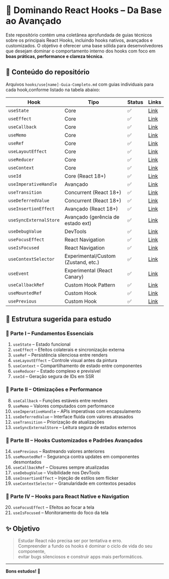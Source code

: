 # 📘 Dominando React Hooks – Da Base ao Avançado

Este repositório contém uma coletânea aprofundada de guias técnicos sobre os principais React Hooks, incluindo hooks nativos, avançados e customizados. O objetivo é oferecer uma base sólida para desenvolvedores que desejam dominar o comportamento interno dos hooks com foco em **boas práticas, performance e clareza técnica**.

## 📂 Conteúdo do repositório

Arquivos `hooks/use[name]-Guia-Completo.md` com guias individuais para cada hook,conforme listado na tabela abaixo:

| Hook                     | Tipo                            | Status | Links |
|--------------------------|----------------------------------|--------|-------|
| `useState`               | Core                             | ✅     | [Link](https://github.com/Valdeijr/react-and-reactnative-hooks/blob/main/hooks/useState-Guia-Completo.md) |
| `useEffect`              | Core                             | ✅     | [Link](https://github.com/Valdeijr/react-and-reactnative-hooks/blob/main/hooks/useEffect-Guia-Completo.md) |
| `useCallback`            | Core                             | ✅     | [Link](https://github.com/Valdeijr/react-and-reactnative-hooks/blob/main/hooks/useCallback-Guia-Completo.md) |
| `useMemo`                | Core                             | ✅     | [Link](https://github.com/Valdeijr/react-and-reactnative-hooks/blob/main/hooks/useMemo-Guia-Completo.md) |
| `useRef`                 | Core                             | ✅     | [Link](https://github.com/Valdeijr/react-and-reactnative-hooks/blob/main/hooks/useRef-Guia-Completo.md) |
| `useLayoutEffect`        | Core                             | ✅     | [Link](https://github.com/Valdeijr/react-and-reactnative-hooks/blob/main/hooks/useLayoutEffect-Guia-Completo.md) |
| `useReducer`             | Core                             | ✅     | [Link](https://github.com/Valdeijr/react-and-reactnative-hooks/blob/main/hooks/useReducer-Guia-Completo.md) |
| `useContext`             | Core                             | ✅     | [Link](https://github.com/Valdeijr/react-and-reactnative-hooks/blob/main/hooks/useContext-Guia-Completo.md) |
| `useId`                  | Core (React 18+)                 | ✅     | [Link](https://github.com/Valdeijr/react-and-reactnative-hooks/blob/main/hooks/useId-Guia-Completo.md) |
| `useImperativeHandle`    | Avançado                         | ✅     | [Link](https://github.com/Valdeijr/react-and-reactnative-hooks/blob/main/hooks/useImperativeHandle-Guia-Completo.md) |
| `useTransition`          | Concurrent (React 18+)           | ✅     | [Link](https://github.com/Valdeijr/react-and-reactnative-hooks/blob/main/hooks/useTransition-Guia-Completo.md) |
| `useDeferredValue`       | Concurrent (React 18+)           | ✅     | [Link](https://github.com/Valdeijr/react-and-reactnative-hooks/blob/main/hooks/useDeferredValue-Guia-Completo.md) |
| `useInsertionEffect`     | Avançado (React 18+)             | ✅     | [Link](https://github.com/Valdeijr/react-and-reactnative-hooks/blob/main/hooks/useInsertionEffect-Guia-Completo.md) |
| `useSyncExternalStore`   | Avançado (gerência de estado ext)| ✅     | [Link](https://github.com/Valdeijr/react-and-reactnative-hooks/blob/main/hooks/useSyncExternalStore-Guia-Completo.md) |
| `useDebugValue`          | DevTools                         | ✅     | [Link](https://github.com/Valdeijr/react-and-reactnative-hooks/blob/main/hooks/useDebugValue-Guia-Completo.md) |
| `useFocusEffect`         | React Navigation                 | ✅     | [Link](https://github.com/Valdeijr/react-and-reactnative-hooks/blob/main/hooks/useFocusEffect-Guia-Completo.md) |
| `useIsFocused`           | React Navigation                 | ✅     | [Link](https://github.com/Valdeijr/react-and-reactnative-hooks/blob/main/hooks/useIsFocused-Guia-Completo.md) |
| `useContextSelector`     | Experimental/Custom (Zustand, etc.) | ✅  | [Link](https://github.com/Valdeijr/react-and-reactnative-hooks/blob/main/hooks/useContextSelector-Guia-Completo.md) |
| `useEvent`               | Experimental (React Canary)      | ✅     | [Link](https://github.com/Valdeijr/react-and-reactnative-hooks/blob/main/hooks/useEvent-Guia-Completo.md) |
| `useCallbackRef`         | Custom Hook Pattern              | ✅     | [Link](https://github.com/Valdeijr/react-and-reactnative-hooks/blob/main/hooks/useCallbackRef-Guia-Completo.md) |
| `useMountedRef`          | Custom Hook                      | ✅     | [Link](https://github.com/Valdeijr/react-and-reactnative-hooks/blob/main/hooks/useMountedRef-Guia-Completo.md) |
| `usePrevious`            | Custom Hook                      | ✅     | [Link](https://github.com/Valdeijr/react-and-reactnative-hooks/blob/main/hooks/usePrevious-Guia-Completo.md) |

## 🧭 Estrutura sugerida para estudo

### 🧱 Parte I – Fundamentos Essenciais
1. `useState` – Estado funcional
2. `useEffect` – Efeitos colaterais e sincronização externa
3. `useRef` – Persistência silenciosa entre renders
4. `useLayoutEffect` – Controle visual antes da pintura
5. `useContext` – Compartilhamento de estado entre componentes
6. `useReducer` – Estado complexo e previsível
7. `useId` – Geração segura de IDs em SSR

### 🚀 Parte II – Otimizações e Performance
8. `useCallback` – Funções estáveis entre renders
9. `useMemo` – Valores computados com performance
10. `useImperativeHandle` – APIs imperativas com encapsulamento
11. `useDeferredValue` – Interface fluida com valores atrasados
12. `useTransition` – Priorização de atualizações
13. `useSyncExternalStore` – Leitura segura de estados externos

### 🧠 Parte III – Hooks Customizados e Padrões Avançados
14. `usePrevious` – Rastreando valores anteriores
15. `useMountedRef` – Segurança contra updates em componentes desmontados
16. `useCallbackRef` – Closures sempre atualizadas
17. `useDebugValue` – Visibilidade nos DevTools
18. `useInsertionEffect` – Injeção de estilos sem flicker
19. `useContextSelector` – Granularidade em contextos pesados

### 📱 Parte IV – Hooks para React Native e Navigation
20. `useFocusEffect` – Efeitos ao focar a tela
21. `useIsFocused` – Monitoramento do foco da tela


## ✨ Objetivo

> Estudar React não precisa ser por tentativa e erro.  
> Compreender a fundo os hooks é dominar o ciclo de vida do seu componente,  
> evitar bugs silenciosos e construir apps mais performáticos.

<!-- ## 📬 Sugestões

- Utilize o `ReactHooks-eBook.md` para leitura linear
- Leia os guias individuais como referência ou estudo dirigido
- Copie os exemplos para testar no seu ambiente
- Melhore sua base contribuindo com novos padrões e exemplos -->

--- 

**Bons estudos! 🚀**